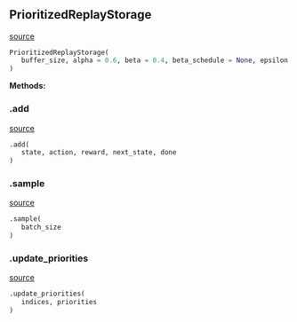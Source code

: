 #


## PrioritizedReplayStorage
[source](https://github.com/RLE-Foundation/Hsuanwu/blob/main/hsuanwu/xploit/storage/prioritized_replay_storage.py/#L5)
```python 
PrioritizedReplayStorage(
   buffer_size, alpha = 0.6, beta = 0.4, beta_schedule = None, epsilon = 1e-06
)
```




**Methods:**


### .add
[source](https://github.com/RLE-Foundation/Hsuanwu/blob/main/hsuanwu/xploit/storage/prioritized_replay_storage.py/#L17)
```python
.add(
   state, action, reward, next_state, done
)
```


### .sample
[source](https://github.com/RLE-Foundation/Hsuanwu/blob/main/hsuanwu/xploit/storage/prioritized_replay_storage.py/#L28)
```python
.sample(
   batch_size
)
```


### .update_priorities
[source](https://github.com/RLE-Foundation/Hsuanwu/blob/main/hsuanwu/xploit/storage/prioritized_replay_storage.py/#L45)
```python
.update_priorities(
   indices, priorities
)
```

